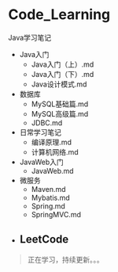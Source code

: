# Code_Learning
Java学习笔记

- Java入门
  - Java入门（上）.md
  - Java入门（下）.md
  - Java设计模式.md
- 数据库
  - MySQL基础篇.md
  - MySQL高级篇.md
  - JDBC.md
- 日常学习笔记
  - 编译原理.md
  - 计算机网络.md
- JavaWeb入门
  - JavaWeb.md
- 微服务
  - Maven.md
  - Mybatis.md
  - Spring.md
  - SpringMVC.md
- LeetCode
  - 

> 正在学习，持续更新。。。
